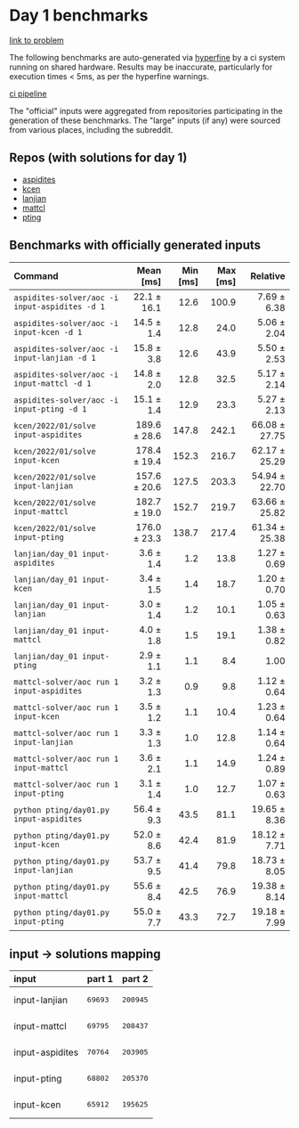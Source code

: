 # Day 1 benchmarks

[link to problem](http://adventofcode.com/2022/day/1)

The following benchmarks are auto-generated via [hyperfine](https://github.com/sharkdp/hyperfine) by a ci system running on shared hardware. Results may be inaccurate, particularly for execution times < 5ms, as per the hyperfine warnings.

[ci pipeline](http://ci.papercode.net:8080/teams/aoc2022/pipelines/aoc-compare-2022)

The "official" inputs were aggregated from repositories participating in the generation of these benchmarks. The "large" inputs (if any) were sourced from various places, including the subreddit.

## Repos (with solutions for day 1)


- [aspidites](https://github.com/aspidites/aoc2022)
- [kcen](https://github.com/kcen/AdventOfCode)
- [lanjian](https://github.com/LanJian/aoc-2022)
- [mattcl](https://github.com/mattcl/aoc2022)
- [pting](https://github.com/pting/aoc2022)

## Benchmarks with officially generated inputs
| Command | Mean [ms] | Min [ms] | Max [ms] | Relative |
|:---|---:|---:|---:|---:|
| `aspidites-solver/aoc -i input-aspidites -d 1` | 22.1 ± 16.1 | 12.6 | 100.9 | 7.69 ± 6.38 |
| `aspidites-solver/aoc -i input-kcen -d 1` | 14.5 ± 1.4 | 12.8 | 24.0 | 5.06 ± 2.04 |
| `aspidites-solver/aoc -i input-lanjian -d 1` | 15.8 ± 3.8 | 12.6 | 43.9 | 5.50 ± 2.53 |
| `aspidites-solver/aoc -i input-mattcl -d 1` | 14.8 ± 2.0 | 12.8 | 32.5 | 5.17 ± 2.14 |
| `aspidites-solver/aoc -i input-pting -d 1` | 15.1 ± 1.4 | 12.9 | 23.3 | 5.27 ± 2.13 |
| `kcen/2022/01/solve input-aspidites` | 189.6 ± 28.6 | 147.8 | 242.1 | 66.08 ± 27.75 |
| `kcen/2022/01/solve input-kcen` | 178.4 ± 19.4 | 152.3 | 216.7 | 62.17 ± 25.29 |
| `kcen/2022/01/solve input-lanjian` | 157.6 ± 20.6 | 127.5 | 203.3 | 54.94 ± 22.70 |
| `kcen/2022/01/solve input-mattcl` | 182.7 ± 19.0 | 152.7 | 219.7 | 63.66 ± 25.82 |
| `kcen/2022/01/solve input-pting` | 176.0 ± 23.3 | 138.7 | 217.4 | 61.34 ± 25.38 |
| `lanjian/day_01 input-aspidites` | 3.6 ± 1.4 | 1.2 | 13.8 | 1.27 ± 0.69 |
| `lanjian/day_01 input-kcen` | 3.4 ± 1.5 | 1.4 | 18.7 | 1.20 ± 0.70 |
| `lanjian/day_01 input-lanjian` | 3.0 ± 1.4 | 1.2 | 10.1 | 1.05 ± 0.63 |
| `lanjian/day_01 input-mattcl` | 4.0 ± 1.8 | 1.5 | 19.1 | 1.38 ± 0.82 |
| `lanjian/day_01 input-pting` | 2.9 ± 1.1 | 1.1 | 8.4 | 1.00 |
| `mattcl-solver/aoc run 1 input-aspidites` | 3.2 ± 1.3 | 0.9 | 9.8 | 1.12 ± 0.64 |
| `mattcl-solver/aoc run 1 input-kcen` | 3.5 ± 1.2 | 1.1 | 10.4 | 1.23 ± 0.64 |
| `mattcl-solver/aoc run 1 input-lanjian` | 3.3 ± 1.3 | 1.0 | 12.8 | 1.14 ± 0.64 |
| `mattcl-solver/aoc run 1 input-mattcl` | 3.6 ± 2.1 | 1.1 | 14.9 | 1.24 ± 0.89 |
| `mattcl-solver/aoc run 1 input-pting` | 3.1 ± 1.4 | 1.0 | 12.7 | 1.07 ± 0.63 |
| `python pting/day01.py input-aspidites` | 56.4 ± 9.3 | 43.5 | 81.1 | 19.65 ± 8.36 |
| `python pting/day01.py input-kcen` | 52.0 ± 8.6 | 42.4 | 81.9 | 18.12 ± 7.71 |
| `python pting/day01.py input-lanjian` | 53.7 ± 9.5 | 41.4 | 79.8 | 18.73 ± 8.05 |
| `python pting/day01.py input-mattcl` | 55.6 ± 8.4 | 42.5 | 76.9 | 19.38 ± 8.14 |
| `python pting/day01.py input-pting` | 55.0 ± 7.7 | 43.3 | 72.7 | 19.18 ± 7.99 |

## input -> solutions mapping
|input|part 1|part 2|
|:---|:---|:---|
|input-lanjian|<pre>69693</pre>|<pre>200945</pre>|
|input-mattcl|<pre>69795</pre>|<pre>208437</pre>|
|input-aspidites|<pre>70764</pre>|<pre>203905</pre>|
|input-pting|<pre>68802</pre>|<pre>205370</pre>|
|input-kcen|<pre>65912</pre>|<pre>195625</pre>|
